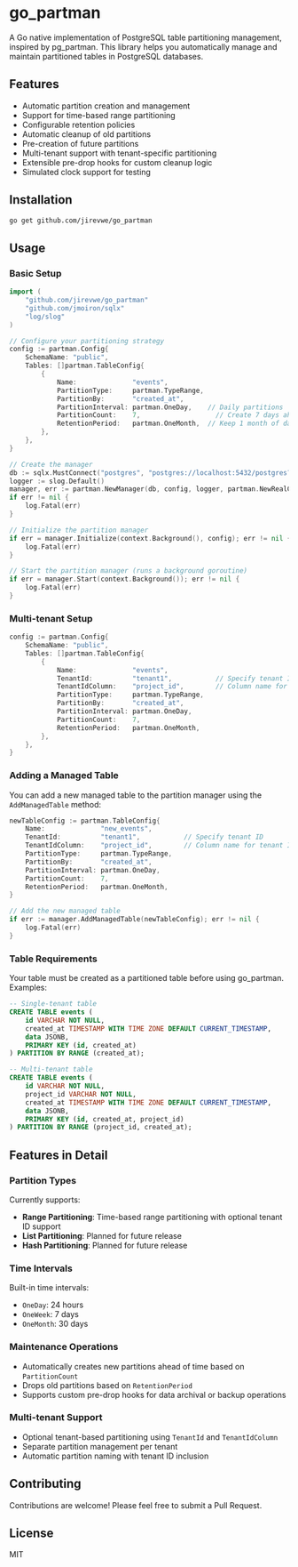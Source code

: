 # go_partman

A Go native implementation of PostgreSQL table partitioning management, inspired by pg_partman. This library helps you automatically manage and maintain partitioned tables in PostgreSQL databases.

## Features

- Automatic partition creation and management
- Support for time-based range partitioning
- Configurable retention policies
- Automatic cleanup of old partitions
- Pre-creation of future partitions
- Multi-tenant support with tenant-specific partitioning
- Extensible pre-drop hooks for custom cleanup logic
- Simulated clock support for testing

## Installation

```bash
go get github.com/jirevwe/go_partman
```

## Usage

### Basic Setup

```go
import (
    "github.com/jirevwe/go_partman"
    "github.com/jmoiron/sqlx"
    "log/slog"
)

// Configure your partitioning strategy
config := partman.Config{
    SchemaName: "public",
    Tables: []partman.TableConfig{
        {
            Name:              "events",
            PartitionType:     partman.TypeRange,
            PartitionBy:       "created_at",
            PartitionInterval: partman.OneDay,    // Daily partitions
            PartitionCount:    7,                   // Create 7 days ahead
            RetentionPeriod:   partman.OneMonth,  // Keep 1 month of data
        },
    },
}

// Create the manager
db := sqlx.MustConnect("postgres", "postgres://localhost:5432/postgres?sslmode=disable")
logger := slog.Default()
manager, err := partman.NewManager(db, config, logger, partman.NewRealClock())
if err != nil {
    log.Fatal(err)
}

// Initialize the partition manager
if err = manager.Initialize(context.Background(), config); err != nil {
    log.Fatal(err)
}

// Start the partition manager (runs a background goroutine)
if err = manager.Start(context.Background()); err != nil {
    log.Fatal(err)
}
```

### Multi-tenant Setup

```go
config := partman.Config{
    SchemaName: "public",
    Tables: []partman.TableConfig{
        {
            Name:              "events",
            TenantId:          "tenant1",           // Specify tenant ID
            TenantIdColumn:    "project_id",        // Column name for tenant ID
            PartitionType:     partman.TypeRange,
            PartitionBy:       "created_at",
            PartitionInterval: partman.OneDay,
            PartitionCount:    7,
            RetentionPeriod:   partman.OneMonth,
        },
    },
}
```

### Adding a Managed Table

You can add a new managed table to the partition manager using the `AddManagedTable` method:

```go
newTableConfig := partman.TableConfig{
    Name:              "new_events",
    TenantId:          "tenant1",           // Specify tenant ID
    TenantIdColumn:    "project_id",        // Column name for tenant ID
    PartitionType:     partman.TypeRange,
    PartitionBy:       "created_at",
    PartitionInterval: partman.OneDay,
    PartitionCount:    7,
    RetentionPeriod:   partman.OneMonth,
}

// Add the new managed table
if err := manager.AddManagedTable(newTableConfig); err != nil {
    log.Fatal(err)
}
```

### Table Requirements

Your table must be created as a partitioned table before using go_partman. Examples:

```sql
-- Single-tenant table
CREATE TABLE events (
    id VARCHAR NOT NULL,
    created_at TIMESTAMP WITH TIME ZONE DEFAULT CURRENT_TIMESTAMP,
    data JSONB,
    PRIMARY KEY (id, created_at)
) PARTITION BY RANGE (created_at);

-- Multi-tenant table
CREATE TABLE events (
    id VARCHAR NOT NULL,
    project_id VARCHAR NOT NULL,
    created_at TIMESTAMP WITH TIME ZONE DEFAULT CURRENT_TIMESTAMP,
    data JSONB,
    PRIMARY KEY (id, created_at, project_id)
) PARTITION BY RANGE (project_id, created_at);
```

## Features in Detail

### Partition Types

Currently supports:
- **Range Partitioning**: Time-based range partitioning with optional tenant ID support
- **List Partitioning**: Planned for future release
- **Hash Partitioning**: Planned for future release

### Time Intervals

Built-in time intervals:
- `OneDay`: 24 hours
- `OneWeek`: 7 days
- `OneMonth`: 30 days

### Maintenance Operations

- Automatically creates new partitions ahead of time based on `PartitionCount`
- Drops old partitions based on `RetentionPeriod`
- Supports custom pre-drop hooks for data archival or backup operations

### Multi-tenant Support

- Optional tenant-based partitioning using `TenantId` and `TenantIdColumn`
- Separate partition management per tenant
- Automatic partition naming with tenant ID inclusion

## Contributing

Contributions are welcome! Please feel free to submit a Pull Request.

## License

MIT
